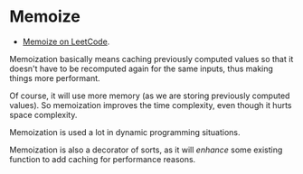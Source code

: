 # Memoize

- [Memoize on LeetCode](https://leetcode.com/problems/memoize/?envType=study-plan-v2&envId=30-days-of-javascript).

Memoization basically means caching previously computed values so that it doesn't have to be recomputed again for the same inputs, thus making things more performant.

Of course, it will use more memory (as we are storing previously computed values).
So memoization improves the time complexity, even though it hurts space complexity.

Memoization is used a lot in dynamic programming situations.

Memoization is also a decorator of sorts, as it will *enhance* some existing function to add caching for performance reasons.
